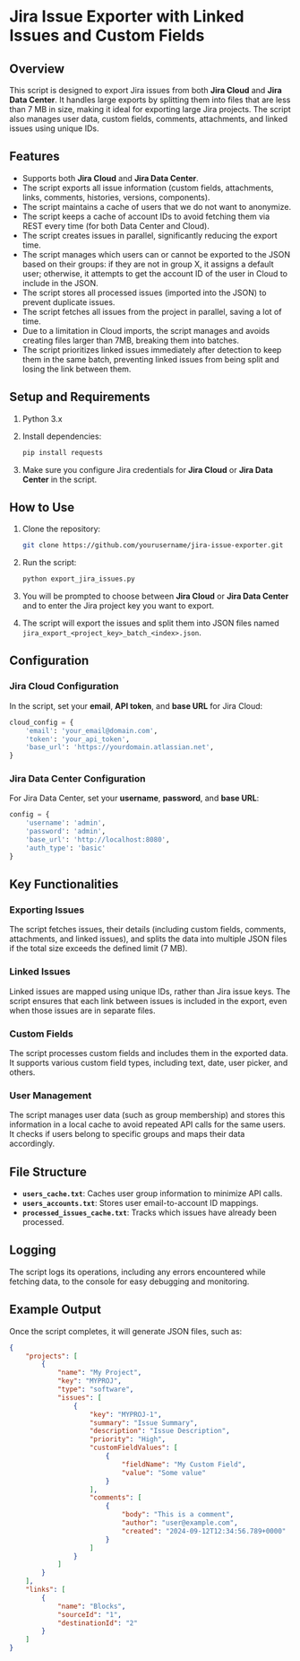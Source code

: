 
# Jira Issue Exporter with Linked Issues and Custom Fields

## Overview

This script is designed to export Jira issues from both **Jira Cloud** and **Jira Data Center**. It handles large exports by splitting them into files that are less than 7 MB in size, making it ideal for exporting large Jira projects. The script also manages user data, custom fields, comments, attachments, and linked issues using unique IDs.

## Features

- Supports both **Jira Cloud** and **Jira Data Center**.
- The script exports all issue information (custom fields, attachments, links, comments, histories, versions, components).
- The script maintains a cache of users that we do not want to anonymize.
- The script keeps a cache of account IDs to avoid fetching them via REST every time (for both Data Center and Cloud).
- The script creates issues in parallel, significantly reducing the export time.
- The script manages which users can or cannot be exported to the JSON based on their groups: if they are not in group X, it assigns a default user; otherwise, it attempts to get the account ID of the user in Cloud to include in the JSON.
- The script stores all processed issues (imported into the JSON) to prevent duplicate issues.
- The script fetches all issues from the project in parallel, saving a lot of time.
- Due to a limitation in Cloud imports, the script manages and avoids creating files larger than 7MB, breaking them into batches.
- The script prioritizes linked issues immediately after detection to keep them in the same batch, preventing linked issues from being split and losing the link between them.

## Setup and Requirements

1. Python 3.x
2. Install dependencies:
    ```bash
    pip install requests
    ```

3. Make sure you configure Jira credentials for **Jira Cloud** or **Jira Data Center** in the script.

## How to Use

1. Clone the repository:
    ```bash
    git clone https://github.com/yourusername/jira-issue-exporter.git
    ```

2. Run the script:
    ```bash
    python export_jira_issues.py
    ```

3. You will be prompted to choose between **Jira Cloud** or **Jira Data Center** and to enter the Jira project key you want to export.

4. The script will export the issues and split them into JSON files named `jira_export_<project_key>_batch_<index>.json`.

## Configuration

### Jira Cloud Configuration

In the script, set your **email**, **API token**, and **base URL** for Jira Cloud:
```python
cloud_config = {
    'email': 'your_email@domain.com',
    'token': 'your_api_token',
    'base_url': 'https://yourdomain.atlassian.net',
}
```

### Jira Data Center Configuration

For Jira Data Center, set your **username**, **password**, and **base URL**:
```python
config = {
    'username': 'admin', 
    'password': 'admin',  
    'base_url': 'http://localhost:8080',
    'auth_type': 'basic'
}
```

## Key Functionalities

### Exporting Issues

The script fetches issues, their details (including custom fields, comments, attachments, and linked issues), and splits the data into multiple JSON files if the total size exceeds the defined limit (7 MB).

### Linked Issues

Linked issues are mapped using unique IDs, rather than Jira issue keys. The script ensures that each link between issues is included in the export, even when those issues are in separate files.

### Custom Fields

The script processes custom fields and includes them in the exported data. It supports various custom field types, including text, date, user picker, and others.

### User Management

The script manages user data (such as group membership) and stores this information in a local cache to avoid repeated API calls for the same users. It checks if users belong to specific groups and maps their data accordingly.

## File Structure

- **`users_cache.txt`**: Caches user group information to minimize API calls.
- **`users_accounts.txt`**: Stores user email-to-account ID mappings.
- **`processed_issues_cache.txt`**: Tracks which issues have already been processed.

## Logging

The script logs its operations, including any errors encountered while fetching data, to the console for easy debugging and monitoring.

## Example Output

Once the script completes, it will generate JSON files, such as:

```json
{
    "projects": [
        {
            "name": "My Project",
            "key": "MYPROJ",
            "type": "software",
            "issues": [
                {
                    "key": "MYPROJ-1",
                    "summary": "Issue Summary",
                    "description": "Issue Description",
                    "priority": "High",
                    "customFieldValues": [
                        {
                            "fieldName": "My Custom Field",
                            "value": "Some value"
                        }
                    ],
                    "comments": [
                        {
                            "body": "This is a comment",
                            "author": "user@example.com",
                            "created": "2024-09-12T12:34:56.789+0000"
                        }
                    ]
                }
            ]
        }
    ],
    "links": [
        {
            "name": "Blocks",
            "sourceId": "1",
            "destinationId": "2"
        }
    ]
}
```
